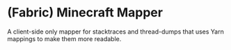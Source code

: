# (Fabric) Minecraft Mapper
A client-side only mapper for stacktraces and thread-dumps that uses
Yarn mappings to make them more readable.
